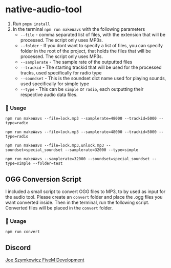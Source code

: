 # native-audio-tool
1. Run `pnpm install`
2. In the terminal `npm run makeWavs` with the following parameters
     - `--file` - comma separated list of files, with the extension that will be processed. The script only uses MP3s.
     - `--folder` - If you dont want to specify a list of files, you can specify folder in the root of the project, that holds the files that will be processed. The script only uses MP3s.
     - `--samplerate` - The sample rate of the outputted files
     - `--trackid` - The starting trackid that will be used for the processed tracks, used specifically for radio type
     - `--soundset` - This is the soundset dict name used for playing sounds, used specifically for simple type
     - `--type` - This can be `simple` or `radio`, each outputting their respective audio data files.


### 👀 Usage
`npm run makeWavs --file=lock.mp3 --samplerate=48000 --trackid=5000 --type=radio`

`npm run makeWavs --file=lock.mp3 --samplerate=48000 --trackid=5000 --type=radio`

`npm run makeWavs --file=lock.mp3,unlock.mp3 --soundset=special_soundset --samplerate=32000 --type=simple`

`npm run makeWavs --samplerate=32000 --soundset=special_soundset --type=simple --folder=test`

## OGG Conversion Script

I included a small script to convert OGG files to MP3, to by used as input for the audio tool. Please create an `convert` folder and place the .ogg files you want converted inside. Then in the terminal, run the following script. Converted files will be placed in the `convert` folder.


### 👀 Usage
`npm run convert`


## Discord
[Joe Szymkowicz FiveM Development](https://discord.gg/5vPGxyCB4z)
